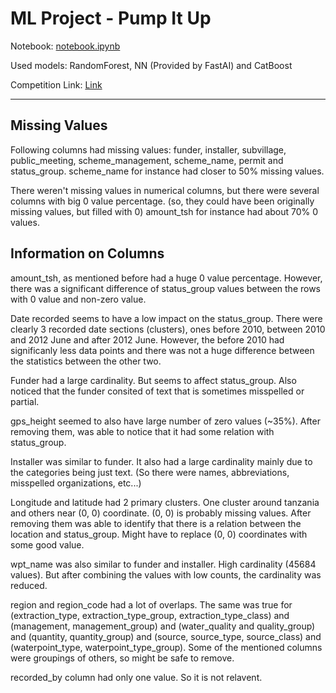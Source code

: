 # ML Project - Pump It Up

Notebook: [notebook.ipynb](notebook.ipynb)

Used models: RandomForest, NN (Provided by FastAI) and CatBoost

Competition Link: [Link](https://www.drivendata.org/competitions/7/pump-it-up-data-mining-the-water-table)

---

## Missing Values

Following columns had missing values: funder, installer, subvillage, public_meeting, scheme_management, scheme_name, permit and status_group. scheme_name for instance had closer to 50% missing values. 

There weren't missing values in numerical columns, but there were several columns with big 0 value percentage. (so, they could have been originally missing values, but filled with 0) amount_tsh for instance had about 70% 0 values.

## Information on Columns

amount_tsh, as mentioned before had a huge 0 value percentage. However, there was a significant difference of status_group values between the rows with 0 value and non-zero value.

Date recorded seems to have a low impact on the status_group. There were clearly 3 recorded date sections (clusters),  ones before 2010, between 2010 and  2012 June and after 2012 June. However, the before 2010 had significanly less data points and there was not a huge difference between the statistics between the other two.

Funder had a large cardinality. But seems to affect status_group. Also noticed that the funder consited of text that is sometimes misspelled or partial.

gps_height seemed to also have large number of zero values (~35%). After removing them, was able to notice that it had some relation with status_group.

Installer was similar to funder. It also had a large cardinality mainly due to the categories being just text. (So there were names, abbreviations, misspelled organizations, etc...)

Longitude and latitude had 2 primary clusters. One cluster around  tanzania and others near (0, 0) coordinate. (0, 0) is probably missing values. After removing them was able to identify that there is a relation between the location and status_group. Might have to replace (0, 0) coordinates with some good value.

wpt_name was also similar to funder and installer. High cardinality (45684 values). But after combining the values with low counts, the cardinality was reduced.

region and region_code had a lot of overlaps. The same was true for (extraction_type, extraction_type_group, extraction_type_class) and (management, management_group) and (water_quality and quality_group) and (quantity, quantity_group) and (source, source_type, source_class) and (waterpoint_type, waterpoint_type_group). Some of the mentioned columns were groupings of others, so might be safe to remove.

recorded_by column had only one value. So it is not relavent.
